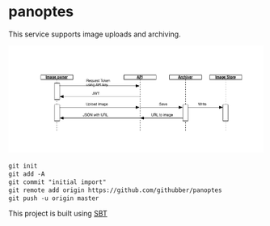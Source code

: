 # panoptes

This service supports image uploads and archiving. 

![sequence diagram](src/site/resources/images/Overview.png)

```
git init
git add -A
git commit "initial import"
git remote add origin https://github.com/githubber/panoptes
git push -u origin master
```

This project is built using [SBT](http://www.scala-sbt.org/)
